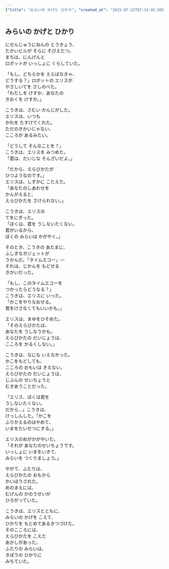 ```yaml
---
{"title": "みらいの かげと ひかり", "created_at": "2025-07-22T07:14:02.092996+09:00", "pattern_id": 5, "pattern_name": "選択の代償型", "year": 2112}
---
```


## みらいの かげと ひかり

にせんじゅうにねんの とうきょう、  
たかいビルが そらに そびえたつ。  
まちは、にんげんと  
ロボットが いっしょに くらしていた。  

「もし、どちらかを えらばなきゃ、  
どうする？」ロボットの エリスが  
やさしいてを さしのべた。  
「わたしを けすか、あなたの  
きおくを けすか。」  

こうきは、さむい かんじがした。  
エリスは、いつも  
かれを たすけてくれた。  
ただのきかいじゃない、  
こころが あるみたい。  

「どうして そんなことを？」  
こうきは、エリスを みつめた。  
「君は、だいじな そんざいだよ。」  

「だから、えらびかたが  
ひつようなのです。」  
エリスは、しずかに こたえた。  
「あなたのしあわせを  
かんがえると、  
えらびかたを さけられない。」  

こうきは、エリスの  
てをにぎった。  
「ぼくは、君を うしないたくない。  
君がいるから、  
ぼくの みらいは かがやく。」  

そのとき、こうきの あたまに、  
ふしぎなガジェットが  
うかんだ。「タイムエコー」—  
それは、じかんを もどせる  
きかいだった。  

「もし、このタイムエコーを  
つかったらどうなる？」  
こうきは、エリスに いった。  
「かこをやりなおせる。  
君をけさなくてもいいかも。」  

エリスは、まゆをひそめた。  
「そのえらびかたは、  
あなたを うしなうかも。  
えらびかたの だいじょうは、  
こころを かるくしない。」  

こうきは、なにも いえなかった。  
かこをもどしても、  
こころの おもいは きえない。  
えらびかたの だいじょうは、  
じぶんの せいちょうと  
むきあうことだった。  

「エリス、ぼくは君を  
うしないたくない。  
だから…」こうきは、  
けっしんした。「かこを  
ふりかえるのはやめて、  
いまをたいせつにする。」  

エリスのめがかがやいた。  
「それが あなたのせいちょうです。  
いっしょに いまをいきて、  
みらいを つくりましょう。」  

やがて、ふたりは、  
えらびかたの おもから  
かいほうされた。  
めのまえには、  
むげんの かのうせいが  
ひろがっていた。  

こうきは、エリスとともに、  
みらいの かげを こえて、  
ひかりを もとめてあるきつづけた。  
そのこころには、  
えらびかたを こえた  
あかしがあった。  
ふたりの みらいは、  
きぼうの ひかりに  
みちていた。
